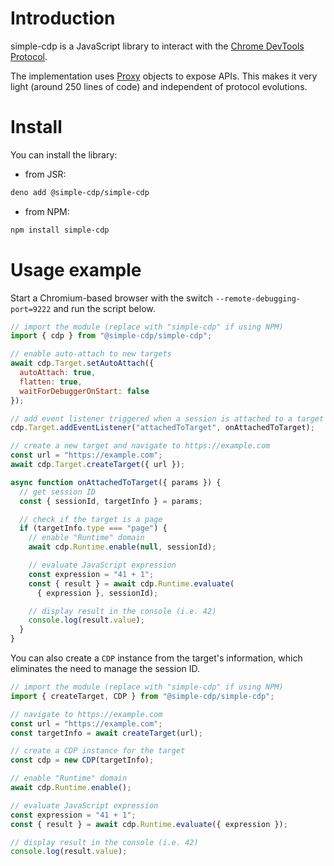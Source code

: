 # Introduction

simple-cdp is a JavaScript library to interact with the [Chrome DevTools Protocol](https://chromedevtools.github.io/devtools-protocol/).

The implementation uses [Proxy](https://developer.mozilla.org/docs/Web/JavaScript/Reference/Global_Objects/Proxy) objects to expose APIs. This makes it very light (around 250 lines of code) and independent of protocol evolutions.

# Install

You can install the library:

- from JSR:

```sh
deno add @simple-cdp/simple-cdp
```

- from NPM:

```sh
npm install simple-cdp
```

# Usage example

Start a Chromium-based browser with the switch `--remote-debugging-port=9222` and run the script below.

```js
// import the module (replace with "simple-cdp" if using NPM)
import { cdp } from "@simple-cdp/simple-cdp";

// enable auto-attach to new targets
await cdp.Target.setAutoAttach({
  autoAttach: true,
  flatten: true,
  waitForDebuggerOnStart: false
});

// add event listener triggered when a session is attached to a target
cdp.Target.addEventListener("attachedToTarget", onAttachedToTarget);

// create a new target and navigate to https://example.com
const url = "https://example.com";
await cdp.Target.createTarget({ url });

async function onAttachedToTarget({ params }) {
  // get session ID
  const { sessionId, targetInfo } = params;

  // check if the target is a page
  if (targetInfo.type === "page") {
    // enable "Runtime" domain
    await cdp.Runtime.enable(null, sessionId);

    // evaluate JavaScript expression
    const expression = "41 + 1";
    const { result } = await cdp.Runtime.evaluate(
      { expression }, sessionId);

    // display result in the console (i.e. 42)
    console.log(result.value);
  }
}
```

You can also create a `CDP` instance from the target's information, which eliminates the need to manage the session ID.
```js
// import the module (replace with "simple-cdp" if using NPM)
import { createTarget, CDP } from "@simple-cdp/simple-cdp";

// navigate to https://example.com
const url = "https://example.com";
const targetInfo = await createTarget(url);

// create a CDP instance for the target
const cdp = new CDP(targetInfo);

// enable "Runtime" domain
await cdp.Runtime.enable();

// evaluate JavaScript expression
const expression = "41 + 1";
const { result } = await cdp.Runtime.evaluate({ expression });

// display result in the console (i.e. 42)
console.log(result.value);
```
